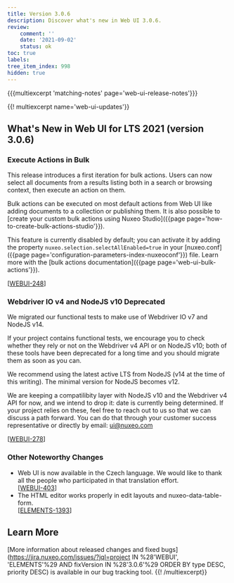 ```yaml
---
title: Version 3.0.6
description: Discover what's new in Web UI 3.0.6.
review:
    comment: ''
    date: '2021-09-02'
    status: ok
toc: true
labels:
tree_item_index: 998
hidden: true
---
```


{{{multiexcerpt 'matching-notes' page='web-ui-release-notes'}}}

{{! multiexcerpt name='web-ui-updates'}}
## What's New in Web UI for LTS 2021 (version 3.0.6)

### Execute Actions in Bulk

This release introduces a first iteration for bulk actions. Users can now select all documents from a results listing both in a search or browsing context, then execute an action on them.

Bulk actions can be executed on most default actions from Web UI like adding documents to a collection or publishing them. It is also possible to [create your custom bulk actions using Nuxeo Studio]({{page page='how-to-create-bulk-actions-studio'}}).

This feature is currently disabled by default; you can activate it by adding the property `nuxeo.selection.selectAllEnabled=true` in your [nuxeo.conf]({{page page='configuration-parameters-index-nuxeoconf'}}) file. Learn more with the [bulk actions documentation]({{page page='web-ui-bulk-actions'}}).

[[WEBUI-248](https://jira.nuxeo.com/browse/WEBUI-248)]

### Webdriver IO v4 and NodeJS v10 Deprecated

We migrated our functional tests to make use of Webdriver IO v7 and NodeJS v14.

If your project contains functional tests, we encourage you to check whether they rely or not on the Webdriver v4 API or on NodeJS v10; both of these tools have been deprecated for a long time and you should migrate them as soon as you can.

We recommend using the latest active LTS from NodeJS (v14 at the time of this writing). The minimal version for NodeJS becomes v12.

We are keeping a compatilibity layer with NodeJS v10 and the Webdriver v4 API for now, and we intend to drop it: date is currently being determined. If your project relies on these, feel free to reach out to us so that we can discuss a path forward. You can do that through your customer success representative or directly by email: ui@nuxeo.com

[[WEBUI-278](https://jira.nuxeo.com/browse/WEBUI-278)]

### Other Noteworthy Changes

- Web UI is now available in the Czech language. We would like to thank all the people who participated in that translation effort.<br/>[[WEBUI-403](https://jira.nuxeo.com/browse/WEBUI-403)]
- The HTML editor works properly in edit layouts and nuxeo-data-table-form. <br/> [[ELEMENTS-1393](https://jira.nuxeo.com/browse/ELEMENTS-1393)]

## Learn More

[More information about released changes and fixed bugs](https://jira.nuxeo.com/issues/?jql=project IN %28'WEBUI', 'ELEMENTS'%29 AND fixVersion IN %28'3.0.6'%29 ORDER BY type DESC, priority DESC) is available in our bug tracking tool.
{{! /multiexcerpt}}
